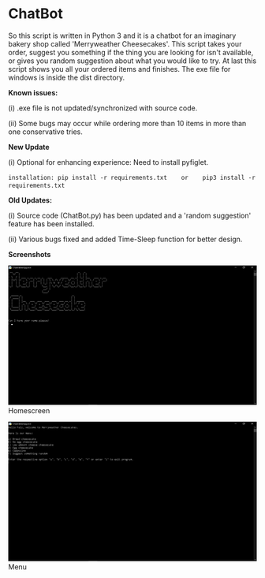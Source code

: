 # ChatBot
So this script is written in Python 3 and it is a chatbot for an imaginary bakery shop called 'Merryweather Cheesecakes'.
This script takes your order, suggest you something if the thing you are looking for isn't available, or gives you random suggestion about what you would like to try.
At last this script shows you all your ordered items and finishes.
The exe file for windows is inside the dist directory.

**Known issues:**

(i) .exe file is not updated/synchronized with source code.

(ii) Some bugs may occur while ordering more than 10 items in more than one conservative tries.

**New Update**

(i) Optional for enhancing experience: Need to install pyfiglet.

	installation: pip install -r requirements.txt    or    pip3 install -r requirements.txt

**Old Updates:**

(i) Source code (ChatBot.py) has been updated and a 'random suggestion' feature has been installed.

(ii) Various bugs fixed and added Time-Sleep function for better design. 

**Screenshots**

![Homescreen](https://github.com/Faiz-Anjum/ChatBot/blob/master/Screenshots/homescreen.png?raw=true)
Homescreen




![Menu](https://github.com/Faiz-Anjum/ChatBot/blob/master/Screenshots/menu.png?raw=true)
Menu
